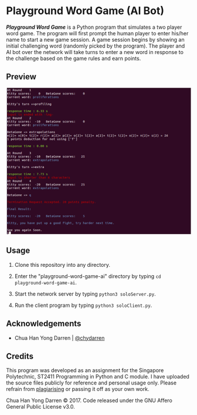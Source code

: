 # Playground Word Game (AI Bot)

***Playground Word Game*** is a Python program that simulates a two player word game. The program will first prompt the human player to enter his/her name to start
a new game session. A game session begins by showing an initial challenging word (randomly picked by the program). The player and AI bot over
the network will take turns to enter a new word in response to the challenge based on the game rules and earn points. 

## Preview

<img src="preview.png" width="700">

## Usage

1. Clone this repository into any directory.

2. Enter the "playground-word-game-ai" directory by typing `cd playground-word-game-ai`. 

3. Start the network server by typing `python3 soloServer.py`. 

4. Run the client program by typing `python3 soloClient.py`.

## Acknowledgements 

- Chua Han Yong Darren | [@chydarren](https://github.com/chydarren)

## Credits

This program was developed as an assignment for the Singapore Polytechnic, ST2411 Programming in Python and C module. I have uploaded the source files publicly for reference and personal usage only. Please refrain from [plagiarising](https://www.sp.edu.sg/sp/student-services/ssc-overview/student-handbook/intellectual-property-copyright-and-plagiarism) or passing it off as your own work. 

Chua Han Yong Darren © 2017. Code released under the GNU Affero General Public License v3.0.
